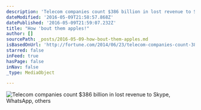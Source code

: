 ```yaml
---
description: 'Telecom companies count $386 billion in lost revenue to Skype, WhatsApp, others'
dateModified: '2016-05-09T21:58:57.868Z'
datePublished: '2016-05-09T21:59:07.232Z'
title: "How 'bout them apples!"
author: []
sourcePath: _posts/2016-05-09-how-bout-them-apples.md
isBasedOnUrl: 'http://fortune.com/2014/06/23/telecom-companies-count-386-billion-in-lost-revenue-to-skype-whatsapp-others/'
starred: false
inFeed: true
hasPage: false
inNav: false
_type: MediaObject

---
```

![Telecom companies count $386 billion in lost revenue to Skype, WhatsApp, others](https://the-grid-user-content.s3-us-west-2.amazonaws.com/ae7c069e-84fa-4e8c-96bc-a6c36f778712.jpg)